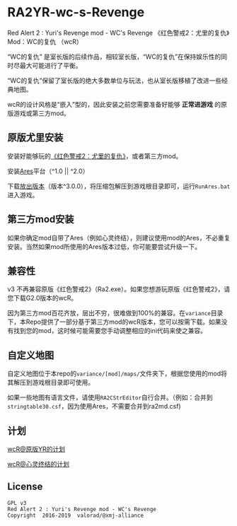 # RA2YR-wc-s-Revenge
Red Alert 2 : Yuri's Revenge mod - WC's Revenge
《红色警戒2：尤里的复仇》Mod：WC的复仇 （wcR）

“WC的复仇” 是室长版的后续作品，相较室长版，“WC的复仇”在保持娱乐性的同时尽最大可能进行了平衡。

“WC的复仇”保留了室长版的绝大多数单位与玩法，也从室长版移植了改进一些经典地图。

wcR的设计风格是“嵌入”型的，因此安装之前您需要准备好能够 **正常进游戏** 的原版游戏或第三方mod。

## 原版尤里安装
安装好能够玩的[《红色警戒2：尤里的复仇》](https://www.origin.com/usa/en-us/store/command-and-conquer/command-and-conquer-the-ultimate-collection#store-page-section-description)，或者第三方mod。

安装[Ares](https://launchpad.net/ares)平台（^1.0 || ^2.0）

下载[放出版本](https://github.com/valorad/RA2YR-wc-s-Revenge/releases)（版本^3.0.0），将压缩包解压到游戏根目录即可，运行`RunAres.bat`进入游戏。

## 第三方mod安装
如果你确定mod自带了Ares（例如心灵终结），则建议使用mod的Ares，不必重复安装。当然如果mod所使用的Ares版本过低，你可能要尝试升级一下。

## 兼容性
v3 不再兼容原版《红色警戒2》（Ra2.exe）。如果您想游玩原版《红色警戒2》，请您下载G2.0版本的wcR。

因为第三方mod百花齐放，层出不穷，很难做到100%的兼容。在`variance`目录下，本Repo提供了一部分基于第三方mod的wcR版本，您可以按需下载。如果没有找到您的mod，这时候可能需要您手动调整相应的ini代码来使之兼容。

## 自定义地图
自定义地图位于本repo的`variance/[mod]/maps/`文件夹下，根据您使用的mod将其解压到游戏根目录即可使用。

如果一些地图有语言文件，请使用`RA2CStrEditor`自行合并。（例如：合并到`stringtable30.csf`，因为使用Ares，不需要合并到ra2md.csf)

## 计划
[wcR@原版YR的计划](variance/yuri-vanilla/plan.md)

[wcR@心灵终结的计划](variance/mental-omega/plan.md)

## License

    GPL v3
    Red Alert 2 : Yuri's Revenge mod - WC's Revenge
    Copyright  2016-2019  valorad/@xmj-alliance
